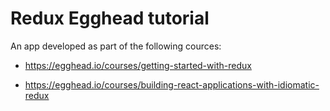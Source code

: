 # Redux Egghead tutorial

An app developed as part of the following cources:

- https://egghead.io/courses/getting-started-with-redux

- https://egghead.io/courses/building-react-applications-with-idiomatic-redux
